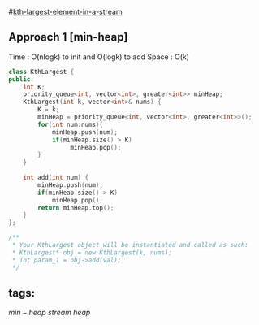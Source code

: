 #[kth-largest-element-in-a-stream](https://leetcode.com/problems/kth-largest-element-in-a-stream)

## Approach 1 [min-heap]

Time : O(nlogk) to init and O(logk) to add
Space : O(k)

```cpp
class KthLargest {
public:
    int K;
    priority_queue<int, vector<int>, greater<int>> minHeap;
    KthLargest(int k, vector<int>& nums) {
        K = k;
        minHeap = priority_queue<int, vector<int>, greater<int>>();
        for(int num:nums){
            minHeap.push(num);
            if(minHeap.size() > K)
                 minHeap.pop();
        }
    }
    
    int add(int num) {
        minHeap.push(num);
        if(minHeap.size() > K)
            minHeap.pop();
        return minHeap.top();
    }
};

/**
 * Your KthLargest object will be instantiated and called as such:
 * KthLargest* obj = new KthLargest(k, nums);
 * int param_1 = obj->add(val);
 */
``` 

## tags:
$min-heap$
$stream$
$heap$